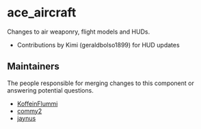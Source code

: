 ace_aircraft
============

Changes to air weaponry, flight models and HUDs.

- Contributions by Kimi (geraldbolso1899) for HUD updates


## Maintainers

The people responsible for merging changes to this component or answering potential questions.

- [KoffeinFlummi](https://github.com/KoffeinFlummi)
- [commy2](https://github.com/commy2)
- [jaynus](https://github.com/walterpearce)
